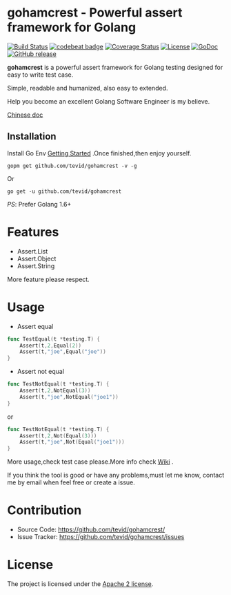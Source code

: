 gohamcrest - Powerful assert framework for Golang
================

[![Build Status](https://travis-ci.org/tevid/gohamcrest.svg?branch=master)](https://travis-ci.org/tevid/gohamcrest)
[![codebeat badge](https://codebeat.co/badges/6b5ab21f-16a7-457c-b247-ba7d13bda3eb)](https://codebeat.co/projects/github-com-tevid-gohamcrest-master)
[![Coverage Status](https://coveralls.io/repos/github/tevid/gohamcrest/badge.svg?branch=master)](https://coveralls.io/github/tevid/gohamcrest?branch=master)
[![License](https://img.shields.io/badge/License-Apache%202.0-blue.svg)](https://opensource.org/licenses/Apache-2.0)
[![GoDoc](http://godoc.org/github.com/tevid/gohamcrest?status.svg)](http://godoc.org/github.com/tevid/gohamcrest)
[![GitHub release](https://img.shields.io/github/release/tevid/gohamcrest.svg)](https://github.com/tevid/gohamcrest/releases)

**gohamcrest** is a powerful assert framework for Golang testing designed for easy to write test case.

Simple, readable and humanized, also easy to extended. 

Help you become an excellent Golang Software Engineer is my believe.

[Chinese doc](README_CN.md)

Installation
------------

Install Go Env [Getting Started](http://golang.org/doc/install.html) .Once finished,then enjoy yourself.

``` shell
gopm get github.com/tevid/gohamcrest -v -g
```

Or

``` shell
go get -u github.com/tevid/gohamcrest
```


*PS*: Prefer Golang 1.6+

# Features
* Assert.List
* Assert.Object
* Assert.String

More feature please respect.

# Usage

- Assert equal

``` go
func TestEqual(t *testing.T) {
	Assert(t,2,Equal(2))
	Assert(t,"joe",Equal("joe"))
}
```

- Assert not equal

``` go
func TestNotEqual(t *testing.T) {
	Assert(t,2,NotEqual(3))
	Assert(t,"joe",NotEqual("joe1"))
}
```

or 

``` go
func TestNotEqual(t *testing.T) {
	Assert(t,2,Not(Equal(3)))
	Assert(t,"joe",Not(Equal("joe1")))
}
```

More usage,check test case please.More info check [Wiki](https://github.com/tevid/gohamcrest/wiki) .

If you think the tool is good or have any problems,must let me know, contact me by email when feel free or create a issue.

# Contribution
  * Source Code: https://github.com/tevid/gohamcrest/
  * Issue Tracker: https://github.com/tevid/gohamcrest/issues
  
# License
The project is licensed under the [Apache 2 license](https://github.com/tevid/gohamcrest/blob/master/LICENSE).

